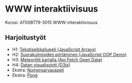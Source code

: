 # WWW interaktiivisuus #
Kurssi: AT00BT79-3015 WWW-interaktiivisuus  

## Harjoitustyöt ##
- H1: [Tekstiseikkailupeli (JavaScript Arrays)](https://tyynekaisa.github.io/www-interaktiivisuus/H1/index.html)
- H2: [Suorakulmioiden piirtäminen (JavaScript OOP Demo)](https://tyynekaisa.github.io/www-interaktiivisuus/H2/index.html)
- H3: [Meteoriitit kartalla (Api Fetch Open Data)](https://tyynekaisa.github.io/www-interaktiivisuus/H3/index.html)
- H4: [Datan visualisointi (D3js)](https://tyynekaisa.github.io/www-interaktiivisuus/H4/index.html)
- Ekstra: [Numeroarvauspeli](https://tyynekaisa.github.io/WWWinteraktiivisuus/Numeroarvauspeli/index.html)
- Ekstra: [Pong](https://tyynekaisa.github.io/www-interaktiivisuus/Pong/index.html)
